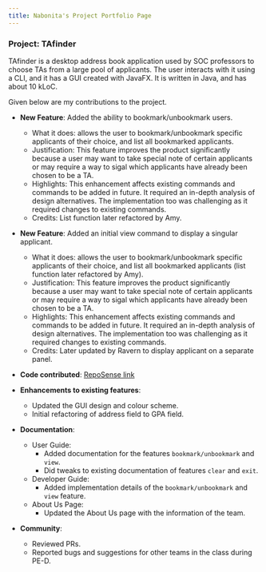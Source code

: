 ```yaml
---
title: Nabonita's Project Portfolio Page
---
```


### Project: TAfinder

TAfinder is a desktop address book application used by SOC professors to choose TAs from a large pool of applicants. The user interacts with it using a CLI, and it has a GUI created with JavaFX. It is written in Java, and has about 10 kLoC.

Given below are my contributions to the project.

* **New Feature**: Added the ability to bookmark/unbookmark users.
    * What it does: allows the user to bookmark/unbookmark specific applicants of their choice, and list all bookmarked applicants.
    * Justification: This feature improves the product significantly because a user may want to take special note of certain applicants or may require a way to sigal which applicants have already been chosen to be a TA.
    * Highlights: This enhancement affects existing commands and commands to be added in future. It required an in-depth analysis of design alternatives. The implementation too was challenging as it required changes to existing commands.
    * Credits: List function later refactored by Amy.

* **New Feature**: Added an initial view command to display a singular applicant.
    * What it does: allows the user to bookmark/unbookmark specific applicants of their choice, and list all bookmarked applicants (list function later refactored by Amy).
    * Justification: This feature improves the product significantly because a user may want to take special note of certain applicants or may require a way to sigal which applicants have already been chosen to be a TA.
    * Highlights: This enhancement affects existing commands and commands to be added in future. It required an in-depth analysis of design alternatives. The implementation too was challenging as it required changes to existing commands.
    * Credits: Later updated by Ravern to display applicant on a separate panel.

* **Code contributed**: [RepoSense link](https://nus-cs2103-ay2324s1.github.io/tp-dashboard/?search=nabonitasen&breakdown=true)

* **Enhancements to existing features**:
    * Updated the GUI design and colour scheme.
    * Initial refactoring of address field to GPA field.

* **Documentation**:
    * User Guide:
        * Added documentation for the features `bookmark/unbookmark` and `view`.
        * Did tweaks to existing documentation of features `clear` and `exit`.
    * Developer Guide:
        * Added implementation details of the `bookmark/unbookmark` and `view` feature. 
    * About Us Page:
        * Updated the About Us page with the information of the team.

* **Community**:
    * Reviewed PRs.
    * Reported bugs and suggestions for other teams in the class during PE-D.


